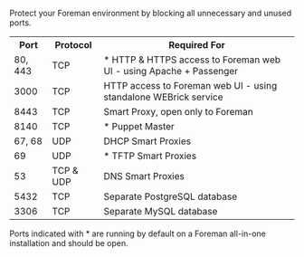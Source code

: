 Protect your Foreman environment by blocking all unnecessary and unused ports.

<table class="table table-bordered table-condensed">
  <tr>
    <th>Port</th>
    <th>Protocol</th>
    <th>Required For</th>
  </tr>
  <tr>
    <td>80, 443</td>
    <td>TCP</td>
    <td><span class='footnote'>*</span> HTTP & HTTPS access to Foreman web UI - using Apache + Passenger</td>
  </tr>
  <tr>
    <td>3000</td>
    <td>TCP</td>
    <td>HTTP access to Foreman web UI - using standalone WEBrick service</td>
  </tr>
  <tr>
    <td>8443</td>
    <td>TCP</td>
    <td>Smart Proxy, open only to Foreman</td>
  </tr>
  <tr>
    <td>8140</td>
    <td>TCP</td>
    <td><span class='footnote'>*</span> Puppet Master</td>
  </tr>
  <tr>
    <td>67, 68</td>
    <td>UDP</td>
    <td>DHCP Smart Proxies</td>
  </tr>
  <tr>
    <td>69</td>
    <td>UDP</td>
    <td><span class='footnote'>*</span> TFTP Smart Proxies</td>
  </tr>
  <tr>
    <td>53</td>
    <td>TCP & UDP</td>
    <td>DNS Smart Proxies</td>
  </tr>
  <tr>
    <td>5432</td>
    <td>TCP</td>
    <td>Separate PostgreSQL database</td>
  </tr>
  <tr>
    <td>3306</td>
    <td>TCP</td>
    <td>Separate MySQL database</td>
  </tr>
</table>

Ports indicated with <span class='footnote'>*</span> are running by default on a Foreman all-in-one installation and should be open.
